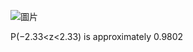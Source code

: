 ![圖片](https://github.com/user-attachments/assets/dfe63fc1-0c55-457a-b505-c6f7ed6e48ec)

P(−2.33<z<2.33) is approximately 0.9802
